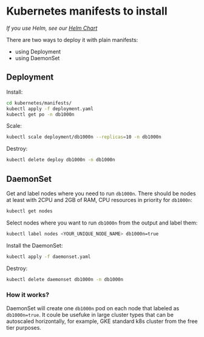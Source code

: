 # Kubernetes manifests to install

_If you use Helm, see our [Helm Chart](../helm-charts/)_

There are two ways to deploy it with plain manifests:

- using Deployment
- using DaemonSet

## Deployment

Install:

```bash
cd kubernetes/manifests/
kubectl apply -f deployment.yaml
kubectl get po -n db1000n
```

Scale:

```bash
kubectl scale deployment/db1000n --replicas=10 -n db1000n
```

Destroy:

```bash
kubectl delete deploy db1000n -n db1000n
```

## DaemonSet

Get and label nodes where you need to run `db1000n`.
There should be nodes at least with 2CPU and 2GB of RAM, CPU resources in priority for `db1000n`:

```bash
kubectl get nodes
```

Select nodes where you want to run `db1000n` from the output and label them:

```bash
kubectl label nodes <YOUR_UNIQUE_NODE_NAME> db1000n=true
```

Install the DaemonSet:

```bash
kubectl apply -f daemonset.yaml
```

Destroy:

```bash
kubectl delete daemonset db1000n -n db1000n
```

### How it works?

DaemonSet will create one `db1000n` pod on each node that labeled as `db1000n=true`.
It coule be usefuke in large cluster types that can be autoscaled horizontally, for example, GKE standard k8s cluster from the free tier purposes.
